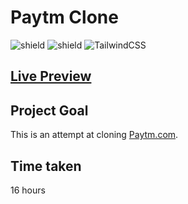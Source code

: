 # Paytm Clone

![shield](https://img.shields.io/badge/HTML5-E34F26?style=for-the-badge&logo=html5&logoColor=white) ![shield](https://img.shields.io/badge/CSS3-1572B6?style=for-the-badge&logo=css3&logoColor=white) ![TailwindCSS](https://img.shields.io/badge/tailwindcss-%2338B2AC.svg?style=for-the-badge&logo=tailwind-css&logoColor=white)

## [Live Preview](https://paytm-com.netlify.app/)

## Project Goal

This is an attempt at cloning [Paytm.com](https://Paytm.com/).

## Time taken
16 hours 